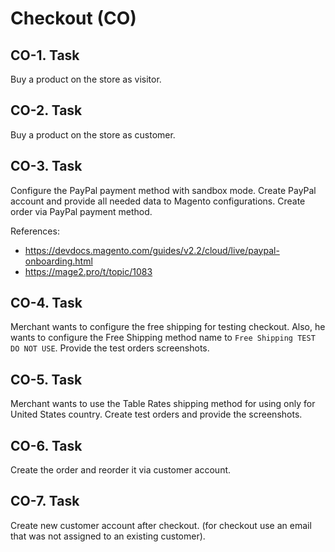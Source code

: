 # Checkout (CO)

## CO-1. Task

Buy a product on the store as visitor.

## CO-2. Task

Buy a product on the store as customer.

## CO-3. Task

Configure the PayPal payment method with sandbox mode. 
Create PayPal account and provide all needed data to Magento configurations.
Create order via PayPal payment method.

References: 
- https://devdocs.magento.com/guides/v2.2/cloud/live/paypal-onboarding.html
- https://mage2.pro/t/topic/1083

## CO-4. Task

Merchant wants to configure the free shipping for testing checkout.
Also, he wants to configure the Free Shipping method name to `Free Shipping TEST DO NOT USE`.
Provide the test orders screenshots.

## CO-5. Task

Merchant wants to use the Table Rates shipping method for using only for United States country.
Create test orders and provide the screenshots.

## CO-6. Task

Create the order and reorder it via customer account.

## CO-7. Task

Create new customer account after checkout. (for checkout use an email that was not assigned to an existing customer).
